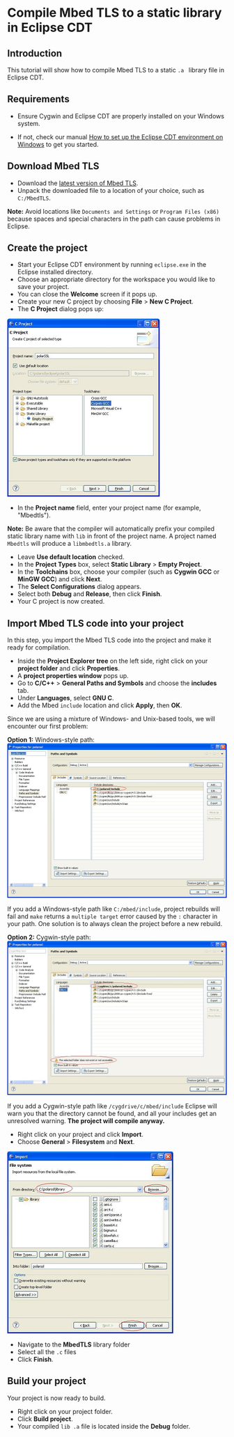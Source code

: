 # Compile Mbed TLS to a static library in Eclipse CDT

## Introduction
This tutorial will show how to compile Mbed TLS to a static `.a ` library file in Eclipse CDT.

## Requirements

* Ensure Cygwin and Eclipse CDT are properly installed on your Windows system.

 * If not, check our manual [How to set up the Eclipse CDT environment on Windows](setup-eclipse-cdt-environment-on-windows.md) to get you started.

## Download Mbed TLS
* Download the [latest version of Mbed TLS](/download).
* Unpack the downloaded file to a location of your choice, such as `C:/MbedTLS`.

<span class="notes">**Note:** Avoid locations like `Documents and Settings` or `Program Files (x86)` because spaces and special characters in the path can cause problems in Eclipse.</span>

## Create the project

* Start your Eclipse CDT environment by running `eclipse.exe` in the Eclipse installed directory.
* Choose an appropriate directory for the workspace you would like to save your project.
* You can close the **Welcome** screen if it pops up.
* Create your new C project by choosing  **File** > **New C Project**.
* The **C Project** dialog pops up:

![Eclipse new project popup](/kb/assets/mbedtls-tutorial-eclipse-static-lib-1.png)

* In the **Project name** field, enter your project name (for example, "Mbedtls").

<span class ="notes">**Note:** Be aware that the compiler will automatically prefix your compiled static library name with `lib` in front of the project name. A project named ``Mbedtls`` will produce a `libmbedtls.a` library.</span>

* Leave **Use default location** checked.
* In the **Project Types** box, select **Static Library** > **Empty Project**.
*  In the **Toolchains** box, choose your compiler (such as **Cygwin GCC** or **MinGW GCC**) and click **Next**.
* The **Select Configurations** dialog appears.
* Select both **Debug** and **Release**, then click **Finish**.
* Your C project is now created.

## Import Mbed TLS code into your project

In this step, you import the Mbed TLS code into the project and make it ready for compilation.

* Inside the **Project Explorer tree** on the left side, right click on your **project folder** and click **Properties**.
* A **project properties window** pops up.
* Go to **C/C++** > **General Paths and Symbols** and choose the **includes** tab.
* Under **Languages**, select **GNU C**.
* Add the Mbed `include` location and click **Apply**, then **OK**.

Since we are using a mixture of Windows- and Unix-based tools, we will encounter our first problem:

**Option 1:** Windows-style path:
![Windows-style path](/kb/assets/mbedtls-tutorial-eclipse-static-lib-2.png)

If you add a Windows-style path like `C:/mbed/include`, project rebuilds will fail and `make` returns a `multiple target` error caused by the ``:`` character in your path.
One solution is to always clean the project before a new rebuild.

**Option 2:** Cygwin-style path:
![Cygwin-style path](/kb/assets/mbedtls-tutorial-eclipse-static-lib-3.png)

If you add a Cygwin-style path like `/cygdrive/c/mbed/include` Eclipse will warn you that the directory cannot be found, and all your includes get an unresolved warning.
**The project will compile anyway.**

* Right click on your project and click **Import**.
* Choose **General** > **Filesystem** and  **Next**.

![Import Code](/kb/assets/mbedtls-tutorial-eclipse-static-lib-4.png)

* Navigate to the **MbedTLS** library folder
* Select all the `.c` files
* Click **Finish**.

## Build your project

Your project is now ready to build.

* Right click on your project folder.
* Click **Build project**.
* Your compiled ``lib .a`` file is located inside the **Debug** folder.

<!--- compile-mbedtls-to-a-static-library-in-eclipse-cdt
,"How to compile Mbed TLS into a static .a library under the Eclipse CDT environment under Windows","compiling Mbedssl in Eclipse, Mbedssl windows","compile, eclipse, windows, tutorial",published,"2013-01-07 10:27:00",6,7589,"2015-07-24 11:39:00","Paul Bakker" --->
